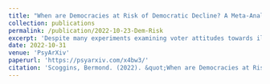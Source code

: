 ```yaml
---
title: "When are Democracies at Risk of Democratic Decline? A Meta-Analysis of the Experimental Literature and a Conceptual Replication"
collection: publications
permalink: /publication/2022-10-23-Dem-Risk
excerpt: 'Despite many experiments examining voter attitudes towards illiberal and undemocratic political behaviour, few explicitly address how and when their results meaningfully suggest that voters cannot be relied upon to protect liberal institutions and democratic procedures. How do these results correspond to verbal claims that a country case is at risk of democratic decline? While a simple meta-analysis of conjoint experiments encouragingly shows that respondents reliably punish undemocratic behaviour, it obscures an important subset of candidate contests and a central quantity of interest -- the proportion of partisan respondents who support an undemocratic copartisan candidate in the face of a pro-democratic out-party opponent. A reanalysis of like experiments shows that enough partisans in long-standing democracies defect to the out-party candidate for democratic decline to be highly unlikely. In new democracies with highly popular and electorally dominant incumbents, such as the Philippines, the proportion of partisans from the incumbent bloc remaining with their undemocratic copartisan is worryingly high. A preregistered conceptual conjoint replication from the Philippines, deployed just prior to the 2022 presidential election, shows that 67% of incumbent supporters remain loyal even when exposed to undemocratic informational treatments.'
date: 2022-10-31
venue: 'PsyArXiv'
paperurl: 'https://psyarxiv.com/x4bw3/'
citation: 'Scoggins, Bermond. (2022). &quot;When are Democracies at Risk of Democratic Decline? A Meta-Analysis of the Experimental Literature and a Conceptual Replication.&quot; <i>PsyArXiv</i>.'
---
```



